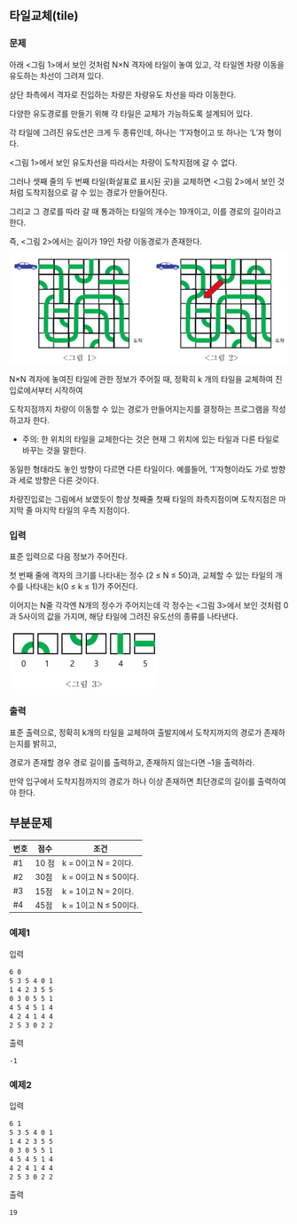 ## 타일교체(tile)

### 문제


아래 <그림 1>에서 보인 것처럼 N×N 격자에 타일이 놓여 있고, 각 타일엔 차량 이동을 유도하는 차선이 그려져 있다.

상단 좌측에서 격자로 진입하는 차량은 차량유도 차선을 따라 이동한다.

다양한 유도경로를 만들기 위해 각 타일은 교체가 가능하도록 설계되어 있다.

각 타일에 그려진 유도선은 크게 두 종류인데, 하나는 ‘1’자형이고 또 하나는 ‘L’자 형이다.



<그림 1>에서 보인 유도차선을 따라서는 차량이 도착지점에 갈 수 없다.

그러나 셋째 줄의 두 번째 타일(화살표로 표시된 곳)을 교체하면 <그림 2>에서 보인 것처럼 도착지점으로 갈 수 있는 경로가 만들어진다.

그리고 그 경로를 따라 갈 때 통과하는 타일의 개수는 19개이고, 이를 경로의 길이라고 한다.

즉, <그림 2>에서는 길이가 19인 차량 이동경로가 존재한다.​

![그림01](46_fig_01.png)



 N×N ​격자에 놓여진 타일에 관한 정보가 주어질 때, 정확히  k 개의 타일을 교체하여 진입로에서부터 시작하여

도착지점까지 차량이 이동할 수 있는 경로가 만들어지는지를 결정하는 프로그램을 작성하고자 한다.​



* 주의: 한 위치의 타일을 교체한다는 것은 현재 그 위치에 있는 타일과 다른 타일로 바꾸는 것을 말한다.

동일한 형태라도 놓인 방향이 다르면 다른 타일이다. 예를들어, ‘1’자형이라도 가로 방향과 세로 방향은 다른 것이다.



차량진입로는 그림에서 보였듯이 항상 첫째줄 첫째 타일의 좌측지점이며 도착지점은 마지막 줄 마지막 타일의 우측 지점이다.​




### 입력
표준 입력으로 다음 정보가 주어진다.

첫 번째 줄에 격자의 크기를 나타내는 정수 (2 ≤ N ≤ 50)과, 교체할 수 있는 타일의 개수를 나타내는 k(0 ≤ k ≤ 1)가 주어진다.

이어지는 N줄 각각엔 N개의 정수가 주어지는데 각 정수는 <그림 3>에서 보인 것처럼 0과 5사이의 값을 가지며,  해당 타일에 그려진 유도선의 종류를 나타낸다.

![그림02](46_fig_02.png)


### 출력
표준 출력으로, 정확히 k개의 타일을 교체하여 출발지에서 도착지까지의 경로가 존재하는지를 밝히고,

경로가 존재할 경우 경로 길이를 출력하고, 존재하지 않는다면 –1을 출력하라.

만약 입구에서 도착지점까지의 경로가 하나 이상 존재하면 최단경로의 길이를 출력하여야 한다.




## 부분문제
|번호	|점수	|조건 |
|---|---|---|
|#1	|10 점	| k = 0이고 N = 2이다. |
|#2	|30점	| k = 0이고 N ≤ 50이다. |
|#3	|15점	| k = 1이고 N = 2이다. |
|#4	|45점	| k = 1이고 N ≤ 50이다. |


### 예제1
입력
```
6 0
5 3 5 4 0 1
1 4 2 3 5 5
0 3 0 5 5 1
4 5 4 5 1 4
4 2 4 1 4 4
2 5 3 0 2 2
```

출력
```
-1
```

### 예제2
입력
```
6 1
5 3 5 4 0 1
1 4 2 3 5 5
0 3 0 5 5 1
4 5 4 5 1 4
4 2 4 1 4 4
2 5 3 0 2 2
```
출력
```
19
```